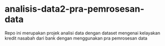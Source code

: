 # analisis-data2-pra-pemrosesan-data

Repo ini merupakan projek analisi data dengan dataset mengenai kelayakan kredit nasabah dari bank dengan menggunakan pra pemrosesan data
